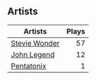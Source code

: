## Artists
Artists | Plays 
----- | -----: 
[Stevie Wonder](/artists/stevie-wonder-3404) | 57
[John Legend](/artists/john-legend-36643) | 12
[Pentatonix](/artists/pentatonix-655231) | 1

